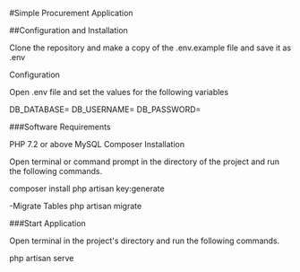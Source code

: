 #Simple Procurement Application

##Configuration and Installation

Clone the repository and make a copy of the .env.example file and save it as .env

Configuration

Open .env file and set the values for the following variables

DB_DATABASE=
DB_USERNAME=
DB_PASSWORD=

###Software Requirements

PHP 7.2 or above
MySQL
Composer
Installation

Open terminal or command prompt in the directory of the project and run the following commands.

composer install
php artisan key:generate

-Migrate Tables
php artisan migrate

###Start Application

Open terminal in the project's directory and run the following commands.

php artisan serve